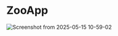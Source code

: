 # ZooApp

![Screenshot from 2025-05-15 10-59-02](https://github.com/user-attachments/assets/451541fd-e737-4634-87ec-66e46bd3bd7a)
